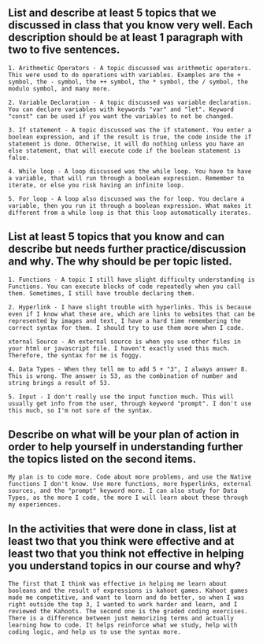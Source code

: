 ## List and describe at least 5 topics that we discussed in class that you know very well. Each description should be at least 1 paragraph with two to five sentences.

    1. Arithmetic Operators - A topic discussed was arithmetic operators. This were used to do operations with variables. Examples are the + symbol, the - symbol, the ++ symbol, the * symbol, the / symbol, the modulo symbol, and many more. 

    2. Variable Declaration - A topic discussed was variable declaration. You can declare variables with keywords "var" and "let". Keyword "const" can be used if you want the variables to not be changed.

    3. If statement - A topic discussed was the if statement. You enter a boolean expression, and if the result is true, the code inside the if statement is done. Otherwise, it will do nothing unless you have an else statement, that will execute code if the boolean statement is false.

    4. While loop - A loop discussed was the while loop. You have to have a variable, that will run through a boolean expression. Remember to iterate, or else you risk having an infinite loop. 

    5. For loop - A loop also discussed was the for loop. You declare a variable, then you run it through a boolean expression. What makes it different from a while loop is that this loop automatically iterates.

## List at least 5 topics that you know and can describe but needs further practice/discussion and why.  The why should be per topic listed.

    1. Functions - A topic I still have slight difficulty understanding is Functions. You can execute blocks of code repeatedly when you call them. Sometimes, I still have trouble declaring them.

    2. Hyperlink - I have slight trouble with hyperlinks. This is because even if I know what these are, which are links to websites that can be represented by images and text, I have a hard time remembering the correct syntax for them. I should try to use them more when I code.

    xternal Source - An external source is when you use other files in your html or javascript file. I haven't exactly used this much. Therefore, the syntax for me is foggy.

    4. Data Types - When they tell me to add 5 + "3", I always answer 8. This is wrong. The answer is 53, as the combination of number and string brings a result of 53.

    5. Input - I don't really use the input function much. This will usually get info from the user, through keyword "prompt". I don't use this much, so I'm not sure of the syntax.


## Describe on what will be your plan of action in order to help yourself in understanding further the topics listed on the second items.

    My plan is to code more. Code about more problems, and use the Native functions I don't know. Use more functions, more hyperlinks, external sources, and the "prompt" keyword more. I can also study for Data Types, as the more I code, the more I will learn about these through my experiences.

## In the activities that were done in class, list at least two that you think were effective and at least two that you think not effective in helping you understand topics in our course and why?

    The first that I think was effective in helping me learn about booleans and the result of expressions is kahoot games. Kahoot games made me competitive, and want to learn and do better, so when I was right outside the top 3, I wanted to work harder and learn, and I reviewed the Kahoots. The second one is the graded coding exercises. There is a difference between just memorizing terms and actually learning how to code. It helps reinforce what we study, help with coding logic, and help us to use the syntax more.

